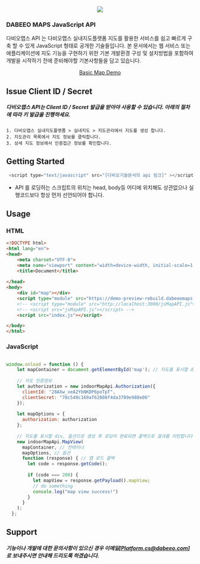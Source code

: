 

<h1 align="center">
	<img src="https://indoor.dabeeomaps.com/upload/demo/CI.png" />
</h1>

### DABEEO MAPS JavaScript API

다비오맵스 API 는 다비오맵스 실내지도플랫폼 지도를 활용한 서비스를 쉽고 빠르게 구축 할 수 있게 JavaScript 형태로 공개한 기술들입니다.
본 문서에서는 웹 서비스 또는 애플리케이션에 지도 기능을 구현하기 위한 기본 개발환경 구성 및 설치방법을 포함하여 개발을 시작하기 전에 준비해야할 기본사항들을 담고 있습니다.



<p align="center">
  <a href="https://demo-preview-rebuild.dabeeomaps.com/sample/">Basic Map Demo</a>
</p>



## Issue Client ID / Secret

##### 다비오맵스 API는 Client ID / Secret 발급을 받아야 사용할 수 있습니다. 아래의 절차에 따라 키 발급을 진행하세요.

~~~
1. 다비오맵스 실내지도플랫폼 > 실내지도 > 지도관리에서 지도를 생성 합니다.
2. 지도관리 목록에서 지도 정보를 클릭합니다.
3. 상세 지도 정보에서 인증접근 정보를 확인합니다.
~~~



## Getting Started

~~~javascript
 <script type="text/javascript" src="[다비오기술문서의 api 링크]" ></script>
~~~

* API 를 로딩하는 스크립트의 위치는 head, body등 어디에 위치해도 상관없으나 실행코드보다 항상 먼저 선언되어야 합니다.



## Usage

### HTML

~~~html
<!DOCTYPE html>
<html lang="en">
<head>
    <meta charset="UTF-8">
    <meta name="viewport" content="width=device-width, initial-scale=1.0">
    <title>Document</title>
    
</head>
<body>
    <div id="map"></div>
    <script type="module" src="https://demo-preview-rebuild.dabeeomaps.com/jsMapAPI.js"></script>
    <!-- <script type="module" src="http://localhost:3000/jsMapAPI.js"></script> -->
    <!-- <script src="jsMapAPI.js"></script> -->
    <script src="index.js"></script>

</body>
</html>
~~~



### JavaScript

~~~javascript

window.onload = function () {
    let mapContainer = document.getElementById('map'); // 지도를 표시할 div
  
    // 지도 인증정보
    let authorization = new indoorMapApi.Authorization({
      clientId: "28AXw_veA2YbNKDP6poTpT",
      clientSecret: "70c540c169af62808f4da3709e988e06"
    });
  
    let mapOptions = {
      authorization: authorization
    };
  
    // 지도를 표시할 div, 옵션으로 생성 후 로딩이 완료되면 콜백으로 결과를 리턴합니다
    new indoorMapApi.MapView(
      mapContainer, // 컨테이너
      mapOptions, // 옵션
      function (response) { // 맵 로드 콜백
        let code = response.getCode();
  
        if (code === 200) {
          let mapView = response.getPayload().mapView;
          // do something
          console.log("map view success!")
        }
      }
    );
  };
~~~



## Support

##### 기능이나 개발에 대한 문의사항이 있으신 경우 이메일[Platform.cs@dabeeo.com] 로 보내주시면 안내해 드리도록 하겠습니다.
